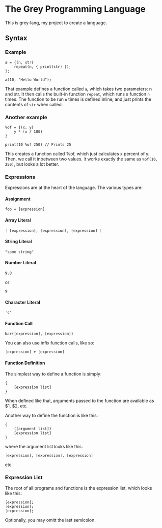 # The Grey Programming Language

This is grey-lang, my project to create a language.

## Syntax

### Example

	a = {(n, str)
		repeat(n, { print(str) });
	};

	a(10, "Hello World");

That example defines a function called `a`, which takes two parameters: n and
str. It then calls the built-in function `repeat`, which runs a function `n`
times. The function to be run `n` times is defined inline, and just prints the
contents of `str` when called.

### Another example

	%of = {(x, y)
		y * (x / 100)
	}

	print(10 %of 250) // Prints 25

This creates a function called %of, which just calculates x percent of y. Then,
we call it inbetween two values. It works exactly the same as `%of(10, 250)`,
but looks a lot better.

### Expressions

Expressions are at the heart of the language. The various types are:

#### Assignment

	foo = [expression]

#### Array Literal

	[ [expression], [expression], [expression] ]

#### String Literal

	"some string"

#### Number Literal

	9.0

or

	9

#### Character Literal

	'c'

#### Function Call

	bar([expression], [expression])

You can also use infix function calls, like so:

	[expression] + [expression]

#### Function Definition

The simplest way to define a function is simply:

	{
		[expression list]
	}

When defined like that, arguments passed to the function are available as $1,
$2, etc.

Another way to define the function is like this:

	{
		([argument list])
		[expression list]
	}

where the argument list looks like this:

	[expression], [expression], [expression]

etc.

### Expression List

The root of all programs and functions is the expression list, which looks like
this:

	[expression];
	[expression];
	[expression];

Optionally, you may omitt the last semicolon.
